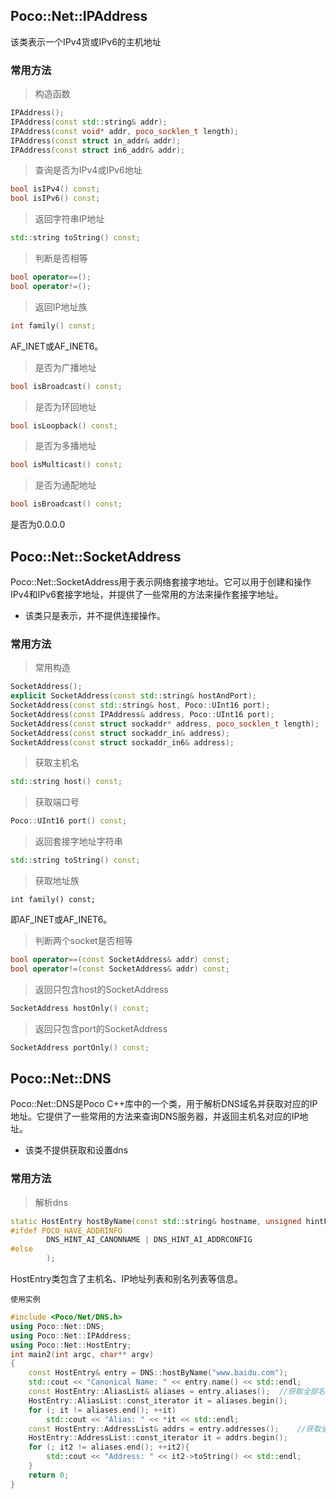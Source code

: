 ## Poco::Net::IPAddress

该类表示一个IPv4货或IPv6的主机地址

### 常用方法

> 构造函数

```c++
IPAddress();
IPAddress(const std::string& addr);
IPAddress(const void* addr, poco_socklen_t length);
IPAddress(const struct in_addr& addr);
IPAddress(const struct in6_addr& addr);
```



> 查询是否为IPv4或IPv6地址

```c++
bool isIPv4() const;
bool isIPv6() const;
```



> 返回字符串IP地址

```c++
std::string toString() const;
```



> 判断是否相等

```c++
bool operator==();
bool operator!=();
```



> 返回IP地址族

```c++
int family() const;
```

AF_INET或AF_INET6。



> 是否为广播地址

```c++
bool isBroadcast() const;
```



> 是否为环回地址

```c++
bool isLoopback() const;
```



> 是否为多播地址

```c++
bool isMulticast() const;
```



> 是否为通配地址

```c++
bool isBroadcast() const;
```

是否为0.0.0.0



## Poco::Net::SocketAddress

Poco::Net::SocketAddress用于表示网络套接字地址。它可以用于创建和操作IPv4和IPv6套接字地址，并提供了一些常用的方法来操作套接字地址。

* 该类只是表示，并不提供连接操作。

### 常用方法

> 常用构造

```c++
SocketAddress();
explicit SocketAddress(const std::string& hostAndPort);
SocketAddress(const std::string& host, Poco::UInt16 port);
SocketAddress(const IPAddress& address, Poco::UInt16 port);
SocketAddress(const struct sockaddr* address, poco_socklen_t length);
SocketAddress(const struct sockaddr_in& address);
SocketAddress(const struct sockaddr_in6& address);
```



> 获取主机名

```c++
std::string host() const;
```



>获取端口号

```c++
Poco::UInt16 port() const;
```



> 返回套接字地址字符串

```c++
std::string toString() const;
```



> 获取地址族

```
int family() const;
```

即AF_INET或AF_INET6。



> 判断两个socket是否相等

```c++
bool operator==(const SocketAddress& addr) const;
bool operator!=(const SocketAddress& addr) const;
```



> 返回只包含host的SocketAddress

```c++
SocketAddress hostOnly() const;
```



> 返回只包含port的SocketAddress

```c++
SocketAddress portOnly() const;
```



## Poco::Net::DNS

Poco::Net::DNS是Poco C++库中的一个类，用于解析DNS域名并获取对应的IP地址。它提供了一些常用的方法来查询DNS服务器，并返回主机名对应的IP地址。

* 该类不提供获取和设置dns

### 常用方法

> 解析dns

```c++
static HostEntry hostByName(const std::string& hostname, unsigned hintFlags =
#ifdef POCO_HAVE_ADDRINFO
		DNS_HINT_AI_CANONNAME | DNS_HINT_AI_ADDRCONFIG
#else
		);
```

HostEntry类包含了主机名、IP地址列表和别名列表等信息。

`使用实例`

```c++
#include <Poco/Net/DNS.h>
using Poco::Net::DNS;
using Poco::Net::IPAddress;
using Poco::Net::HostEntry;
int main2(int argc, char** argv)
{
    const HostEntry& entry = DNS::hostByName("www.baidu.com");
    std::cout << "Canonical Name: " << entry.name() << std::endl;
    const HostEntry::AliasList& aliases = entry.aliases();	//获取全部名字
    HostEntry::AliasList::const_iterator it = aliases.begin();
    for (; it != aliases.end(); ++it)
        std::cout << "Alias: " << *it << std::endl;
    const HostEntry::AddressList& addrs = entry.addresses();	//获取全部地址
    HostEntry::AddressList::const_iterator it = addrs.begin();
    for (; it2 != aliases.end(); ++it2){
        std::cout << "Address: " << it2->toString() << std::endl;
    }
    return 0;
}
```

